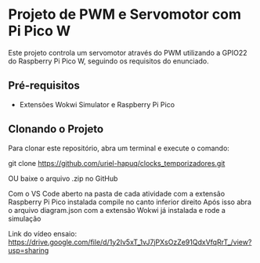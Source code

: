 # Projeto de PWM e Servomotor com Pi Pico W

Este projeto controla um servomotor através do PWM utilizando a GPIO22 do Raspberry Pi Pico W, seguindo os requisitos do enunciado.

## Pré-requisitos

- Extensões Wokwi Simulator e Raspberry Pi Pico

## Clonando o Projeto

Para clonar este repositório, abra um terminal e execute o comando:

git clone https://github.com/uriel-hapuq/clocks_temporizadores.git

OU baixe o arquivo .zip no GitHub

Com o VS Code aberto na pasta de cada atividade com a extensão Raspberry Pi Pico instalada compile no canto inferior direito
Após isso abra o arquivo diagram.json com a extensão Wokwi já instalada e rode a simulação

Link do vídeo ensaio: https://drive.google.com/file/d/1y2Iv5xT_1vJ7jPXsOzZe91QdxVfqRrT_/view?usp=sharing
